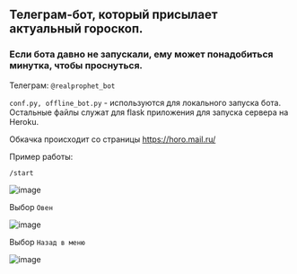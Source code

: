 ## Телеграм-бот, который присылает актуальный гороскоп.

### Если бота давно не запускали, ему может понадобиться минутка, чтобы проснуться.

Телеграм: `@realprophet_bot`

`conf.py, offline_bot.py` - используются для локального запуска бота.
Остальные файлы служат для flask приложения для запуска сервера на Heroku.

Обкачка происходит со страницы https://horo.mail.ru/


Пример работы:

`/start`

![image](https://user-images.githubusercontent.com/42929213/125284224-ddd3c000-e321-11eb-9dbc-ea1a084ff985.png
)

Выбор `Овен`

![image](https://user-images.githubusercontent.com/42929213/125284246-e5936480-e321-11eb-8850-429eaac4b244.png)

Выбор `Назад в меню`

![image](https://user-images.githubusercontent.com/42929213/125284263-e9bf8200-e321-11eb-8822-2601bf5edc35.png)
